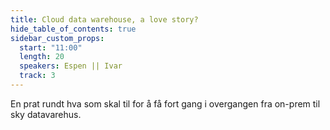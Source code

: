 ```yaml
---
title: Cloud data warehouse, a love story?
hide_table_of_contents: true
sidebar_custom_props:
  start: "11:00"
  length: 20
  speakers: Espen || Ivar
  track: 3
---
```




En prat rundt hva som skal til for å få fort gang i overgangen fra on-prem til sky datavarehus.
